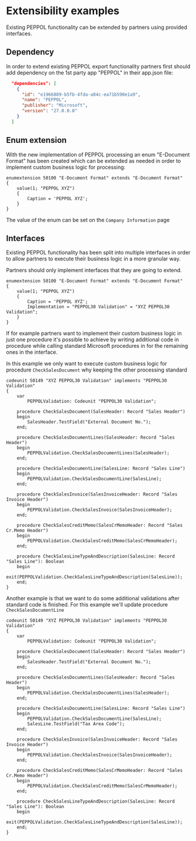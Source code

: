 # Extensibility examples

Existing PEPPOL functionality can be extended by partners using provided interfaces.

## Dependency

In order to extend existing PEPPOL export functionality partners first should add dependency on the 1st party app "PEPPOL" in their app.json file:

```json
  "dependencies": [
    {
      "id": "e1966889-b5fb-4fda-a84c-ea71b590e1a9",
      "name": "PEPPOL",
      "publisher": "Microsoft",
      "version": "27.0.0.0"
    }
  ]
```

## Enum extension

With the new implementation of PEPPOL processing an enum "E-Document Format" has been created which can be extended as needed in order to implement custom business logic for processing:

```al
enumextension 50100 "E-Document Format" extends "E-Document Format"
{
    value(1; "PEPPOL XYZ")
    {
        Caption = 'PEPPOL XYZ';
    }
}
```

The value of the enum can be set on the `Company Information` page

## Interfaces

Existing PEPPOL functionality has been split into multiple interfaces in order to allow partners to execute their business logic in a more granular way.

Partners should only implement interfaces that they are going to extend.

```al
enumextension 50100 "E-Document Format" extends "E-Document Format"
{
    value(1; "PEPPOL XYZ")
    {
        Caption = 'PEPPOL XYZ';
        Implementation = "PEPPOL30 Validation" = "XYZ PEPPOL30 Validation";
    }
}
```

If for example partners want to implement their custom business logic in just one procedure it's possible to achieve by writing additional code in procedure while calling standard Microsoft procedures in for the remaining ones in the interface.

In this example we only want to execute custom business logic for procedure `CheckSalesDocument` why keeping the other processing standard

```al
codeunit 50149 "XYZ PEPPOL30 Validation" implements "PEPPOL30 Validation"
{
    var
        PEPPOLValidation: Codeunit "PEPPOL30 Validation";

    procedure CheckSalesDocument(SalesHeader: Record "Sales Header")
    begin
        SalesHeader.TestField("External Document No.");
    end;

    procedure CheckSalesDocumentLines(SalesHeader: Record "Sales Header")
    begin
        PEPPOLValidation.CheckSalesDocumentLines(SalesHeader);
    end;

    procedure CheckSalesDocumentLine(SalesLine: Record "Sales Line")
    begin
        PEPPOLValidation.CheckSalesDocumentLine(SalesLine);
    end;

    procedure CheckSalesInvoice(SalesInvoiceHeader: Record "Sales Invoice Header")
    begin
        PEPPOLValidation.CheckSalesInvoice(SalesInvoiceHeader);
    end;

    procedure CheckSalesCreditMemo(SalesCrMemoHeader: Record "Sales Cr.Memo Header")
    begin
        PEPPOLValidation.CheckSalesCreditMemo(SalesCrMemoHeader);
    end;

    procedure CheckSalesLineTypeAndDescription(SalesLine: Record "Sales Line"): Boolean
    begin
        exit(PEPPOLValidation.CheckSalesLineTypeAndDescription(SalesLine));
    end;
}
```

Another example is that we want to do some additional validations after standard code is finished. For this example we'll update procedure `CheckSalesDocumentLine`

```al
codeunit 50149 "XYZ PEPPOL30 Validation" implements "PEPPOL30 Validation"
{
    var
        PEPPOLValidation: Codeunit "PEPPOL30 Validation";

    procedure CheckSalesDocument(SalesHeader: Record "Sales Header")
    begin
        SalesHeader.TestField("External Document No.");
    end;

    procedure CheckSalesDocumentLines(SalesHeader: Record "Sales Header")
    begin
        PEPPOLValidation.CheckSalesDocumentLines(SalesHeader);
    end;

    procedure CheckSalesDocumentLine(SalesLine: Record "Sales Line")
    begin
        PEPPOLValidation.CheckSalesDocumentLine(SalesLine);
        SalesLine.TestField("Tax Area Code");
    end;

    procedure CheckSalesInvoice(SalesInvoiceHeader: Record "Sales Invoice Header")
    begin
        PEPPOLValidation.CheckSalesInvoice(SalesInvoiceHeader);
    end;

    procedure CheckSalesCreditMemo(SalesCrMemoHeader: Record "Sales Cr.Memo Header")
    begin
        PEPPOLValidation.CheckSalesCreditMemo(SalesCrMemoHeader);
    end;

    procedure CheckSalesLineTypeAndDescription(SalesLine: Record "Sales Line"): Boolean
    begin
        exit(PEPPOLValidation.CheckSalesLineTypeAndDescription(SalesLine));
    end;
}
```
